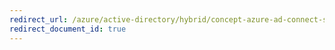 ```yaml
---
redirect_url: /azure/active-directory/hybrid/concept-azure-ad-connect-sync-user-and-contacts
redirect_document_id: true
---
```

